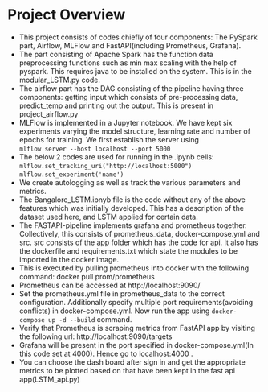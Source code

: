 # Project Overview
- This project consists of codes chiefly of four components: The PySpark part, Airflow, MLFlow and FastAPI(including Prometheus, Grafana). 
- The part consisting of Apache Spark has the function data preprocessing functions such as min max scaling with the help of pyspark. This requires java to be installed on the system. This is in the modular_LSTM.py code. 
- The airflow part has the DAG consisting of the pipeline having three components: getting input which consists of pre-processing data, predict_temp and printing out the output. This is present in project_airflow.py
- MLFlow is implemented in a Jupyter notebook. We have kept six experiments varying the model structure, learning rate and number of epochs for training. We first establish the server using   
```mlflow server --host localhost --port 5000```
- The below 2 codes are used for running in the .ipynb cells:  
```mlflow.set_tracking_uri("http://localhost:5000")```  
```mlflow.set_experiment('name')```  
- We create autologging as well as track the various parameters and metrics. 
- The Bangalore_LSTM.ipnyb file is the code without any of the above features which was initially developed. This has a description of the dataset used here, and LSTM applied for certain data. 
- The FASTAPI-pipeline implements grafana and prometheus together. Collectively, this consists of prometheus_data, docker-compose.yml and src. src consists of the app folder which has the code for api. It also has the dockerfile and requirements.txt which state the modules to be imported in the docker image.
- This is executed by pulling prometheus into docker with the following command:
docker pull prom/prometheus
- Prometheus can be accessed at http://localhost:9090/
- Set the prometheus.yml file in prometheus_data to the correct configuration. Additionally specify multiple port requirements(avoiding conflicts) in docker-compose.yml. 
Now run the app using ```docker-compose up -d --build``` command.
- Verify that Prometheus is scraping metrics from FastAPI app by visiting the following url: http://localhost:9090/targets
- Grafana will be present in the port specified in docker-compose.yml(In this code set at 4000). Hence go to localhost:4000 .
- You can choose the dash board after sign in and get the appropriate metrics to be plotted based on that have been kept in the fast api app(LSTM_api.py)
